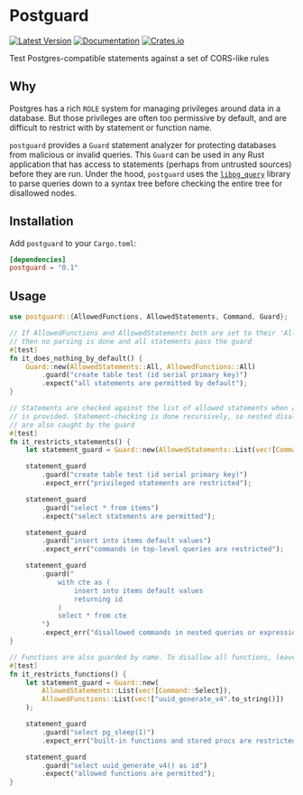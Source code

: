 # Postguard
[![Latest Version](https://img.shields.io/crates/v/postguard.svg)](https://crates.io/crates/postguard)
[![Documentation](https://docs.rs/postguard/badge.svg)](https://docs.rs/postguard)
[![Crates.io](https://img.shields.io/crates/l/postguard)](LICENSE)

Test Postgres-compatible statements against a set of CORS-like rules

## Why

Postgres has a rich `ROLE` system for managing privileges around data in a database.
But those privileges are often too permissive by default, and are difficult to restrict with by statement or function name.

`postguard` provides a `Guard` statement analyzer for protecting databases from malicious or invalid queries.
This `Guard` can be used in any Rust application that has access to statements (perhaps from untrusted sources) before they are run.
Under the hood, `postguard` uses the [`libpg_query`](https://github.com/pganalyze/libpg_query) library to parse queries down to a syntax tree
before checking the entire tree for disallowed nodes.

## Installation

Add `postguard` to your `Cargo.toml`: 

```toml
[dependencies]
postguard = "0.1"
```

## Usage

```rust
use postguard::{AllowedFunctions, AllowedStatements, Command, Guard};

// If AllowedFunctions and AllowedStatements both are set to their 'All' variants
// then no parsing is done and all statements pass the guard
#[test]
fn it_does_nothing_by_default() {
    Guard::new(AllowedStatements::All, AllowedFunctions::All)
        .guard("create table test (id serial primary key)")
        .expect("all statements are permitted by default");
}

// Statements are checked against the list of allowed statements when a 'List' variant
// is provided. Statement-checking is done recursively, so nested disallowed statements
// are also caught by the guard
#[test]
fn it_restricts_statements() {
    let statement_guard = Guard::new(AllowedStatements::List(vec![Command::Select]));

    statement_guard
        .guard("create table test (id serial primary key)")
        .expect_err("privileged statements are restricted");

    statement_guard
        .guard("select * from items")
        .expect("select statements are permitted");

    statement_guard
        .guard("insert into items default values")
        .expect_err("commands in top-level queries are restricted");

    statement_guard
        .guard("
            with cte as (
                insert into items default values
                returning id
            )
            select * from cte
        ")
        .expect_err("disallowed commands in nested queries or expressions are restricted");
}

// Functions are also guarded by name. To disallow all functions, leave the 'List' empty.
#[test]
fn it_restricts_functions() {
    let statement_guard = Guard::new(
        AllowedStatements::List(vec![Command::Select]),
        AllowedFunctions::List(vec!["uuid_generate_v4".to_string()])
    );

    statement_guard
        .guard("select pg_sleep(1)")
        .expect_err("built-in functions and stored procs are restricted");

    statement_guard
        .guard("select uuid_generate_v4() as id")
        .expect("allowed functions are permitted");
}
```
